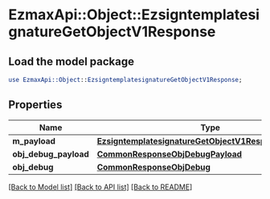 # EzmaxApi::Object::EzsigntemplatesignatureGetObjectV1Response

## Load the model package
```perl
use EzmaxApi::Object::EzsigntemplatesignatureGetObjectV1Response;
```

## Properties
Name | Type | Description | Notes
------------ | ------------- | ------------- | -------------
**m_payload** | [**EzsigntemplatesignatureGetObjectV1ResponseMPayload**](EzsigntemplatesignatureGetObjectV1ResponseMPayload.md) |  | 
**obj_debug_payload** | [**CommonResponseObjDebugPayload**](CommonResponseObjDebugPayload.md) |  | [optional] 
**obj_debug** | [**CommonResponseObjDebug**](CommonResponseObjDebug.md) |  | [optional] 

[[Back to Model list]](../README.md#documentation-for-models) [[Back to API list]](../README.md#documentation-for-api-endpoints) [[Back to README]](../README.md)


